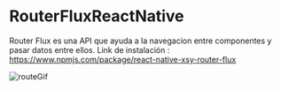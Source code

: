 # RouterFluxReactNative

Router Flux es una API que ayuda a la navegacion entre componentes y pasar datos entre ellos.
Link de instalación : https://www.npmjs.com/package/react-native-xsy-router-flux

![routeGif](https://user-images.githubusercontent.com/58492422/85501187-7af27800-b5aa-11ea-94bd-5446ad44869c.gif)
